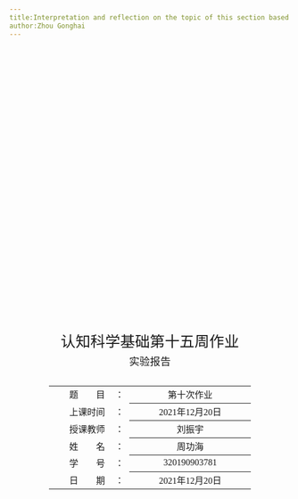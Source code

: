 ```yaml
---
title:Interpretation and reflection on the topic of this section based on the theory of decline and interference in cognitive science
author:Zhou Gonghai
---
```


<div class="cover" style="page-break-after:always;font-family:方正公文仿宋;width:100%;height:100%;border:none;margin: 0 auto;text-align:center;">
    <div style="width:60%;margin: 0 auto;height:0;padding-bottom:20%;">
        </br>
        <img src="https://gitee.com/HelloSeason/tuchuang/raw/aa80a8fd967723ef047da39fb7cafa23d6c2e853/header/%E6%A0%87%E5%A4%B4.png" alt="校名" style="width:100%;"/>
    </div>
    </br></br></br></br></br>
    <div style="width:60%;margin: 0 auto;height:0;padding-bottom:40%;">
        <img src="https://gitee.com/HelloSeason/tuchuang/raw/master/header/lzu.svg" alt="校徽" style="width:100%;"/>
	</div>
    </br></br></br></br></br></br></br></br>
    <span style="font-family:华文楷体Bold;text-align:center;font-size:20pt;margin: 10pt auto;line-height:30pt;">认知科学基础第十五周作业</span>
    <p style="text-align:center;font-size:14pt;margin: 0 auto">实验报告 </p>
    </br>
    </br>
    <table style="border:none;text-align:center;width:72%;font-family:仿宋;font-size:14px; margin: 0 auto;">
    <tbody style="font-family:方正公文仿宋;font-size:12pt;">
    	<tr style="font-weight:normal;"> 
    		<td style="width:20%;text-align:right;">题　　目</td>
    		<td style="width:2%">：</td> 
    		<td style="width:40%;font-weight:normal;border-bottom: 1px solid;text-align:center;font-family:华文中宋">第十次作业</td>     </tr>
    	<tr style="font-weight:normal;"> 
    		<td style="width:20%;text-align:right;">上课时间</td>
    		<td style="width:2%">：</td> 
    		<td style="width:40%;font-weight:normal;border-bottom: 1px solid;text-align:center;font-family:华文中宋"> 2021年12月20日</td>     </tr>
    	<tr style="font-weight:normal;"> 
    		<td style="width:20%;text-align:right;">授课教师</td>
    		<td style="width:2%">：</td> 
    		<td style="width:40%;font-weight:normal;border-bottom: 1px solid;text-align:center;font-family:华文中宋">刘振宇</td>     </tr>
    	<tr style="font-weight:normal;"> 
    		<td style="width:20%;text-align:right;">姓　　名</td>
    		<td style="width:2%">：</td> 
    		<td style="width:40%;font-weight:normal;border-bottom: 1px solid;text-align:center;font-family:华文中宋"> 周功海</td>     </tr>
    	<tr style="font-weight:normal;"> 
    		<td style="width:20%;text-align:right;">学　　号</td>
    		<td style="width:2%">：</td> 
    		<td style="width:40%;font-weight:normal;border-bottom: 1px solid;text-align:center;font-family:华文中宋">320190903781 </td>     </tr>
    	<tr style="font-weight:normal;"> 
    		<td style="width:20%;text-align:right;">日　　期</td>
    		<td style="width:2%">：</td> 
    		<td style="width:40%;font-weight:normal;border-bottom: 1px solid;text-align:center;font-family:华文中宋">2021年12月20日</td>     </tr>
    </tbody>              
    </table>
</div>
<!-- 注释语句：导出PDF时会在这里分页 -->

# 基于认知科学中衰退和干扰理论对本节题目的解读与反思

<center><div style='height:2mm;'></div><div style="font-family:华文楷体;font-size:14pt;">周功海，320190903781</div></center>
<center><span style="font-family:华文楷体;font-size:9pt;line-height:9mm">兰州大学信息科学与工程学院</span>
</center>
<div>
<div style="width:52px;float:left; font-family:方正公文黑体;">摘　要：</div> 
<div style="overflow:hidden; font-family:华文楷体;">记忆是包括思维在内的一切智力活动的重要环节，是我们大脑的重要功能之一。记忆保留过去的经验，进而影响未来的行动，且记忆和知觉一样缺乏细节资讯，因此若我们记不起过去的事件，我们就无法学习或发展语言、关系或个人身份。记忆会累积，但也会随著岁月而逐渐模糊；遗忘是记忆的衰退消失，是指对曾经记忆过的东西不会再记得，不能再回忆起来，或是失去真确性。但能够遗忘有时是必要的，例如骑车出门，每次会停放在不同地方，所以就要对停车地点的记忆要能随时更新，也就是把它遗忘，然后在记住停放的新地点。本文基于认知科学中衰退和干扰理论，借助近年来相关文献对其做了解读和反思。</div>
</div>
<div>
<div style="width:52px;float:left; font-family:方正公文黑体;">关键词：</div> 
<div style="overflow:hidden; font-family:华文楷体;">衰退，干扰，遗忘</div>
</div>

# Interpretation and reflection on the topic of this section based on the theory of decline and interference in cognitive science

<center><div style='height:2mm;'></div><div style="font-size:14pt;">Zhou Gonghai</div></center>
<center><span style="font-size:9pt;line-height:9mm"><i>School of Information Science and Engineering, Lanzhou University</i></span>
</center>
<div>
<div style="width:82px;float:left;line-height:16pt"><b>Abstract: </b></div> 
<div style="overflow:hidden;line-height:16pt">Memory is an important part of all intellectual activities including thinking, and it is one of the important functions of our brain. Memory retains past experience, which in turn affects future actions. Like perception, memory lacks detailed information. Therefore, if we cannot remember past events, we cannot learn or develop language, relationships, or personal identities. Memories will accumulate, but they will gradually blur over time; forgetting is the decline and disappearance of memory, which means that things that have been remembered can no longer be remembered, can no longer be recalled, or they lose their authenticity. But being able to forget is sometimes necessary. For example, when you ride a bike, you will park in a different place every time. Therefore, the memory of the parking place must be updated at any time, that is, forget it, and then remember the new place of parking. Based on the theory of recession and interference in cognitive science, this article interprets and reflects on it with the help of relevant literature in recent years.</div>
</div>
<div>
<div style="width:82px;float:left;line-height:16pt"><b>Key Words: </b></div> 
<div style="overflow:hidden;line-height:16pt">Recession, Interference, Forgetting</div>
</div>



<center><font face="Times New Roman" color=black size=5>CONTENTS</font></center>


[toc]

<!-- 注释语句：导出PDF时会在这里分页 -->

## 题目

​		**请分别描述衰退( decay)和干扰( interference)这两种不同的遗忘机制，査阅新文献，看看有哪些新的证据支持它们？(1个即可)**

## **前言**

​		记忆是包括思维在内的一切智力活动的重要环节，是我们大脑的重要功能之一。记忆保留过去的经验，进而影响未来的行动，且记忆和知觉一样缺乏细节资讯，因此若我们记不起过去的事件，我们就无法学习或发展语言、关系或个人身份（[艾森克，Hans Jürgen Eysenck])。

​		记忆在人们的生活中扮演了重要的角色，而记忆可以依保存时距和储存的先后顺序简单区分为下列三种 :

- **感官记忆（Sensory Memory）**：保存时距大概只有几秒钟，取决于不同感官(视觉、听觉感官记忆)。
- **短期记忆(工作记忆)（Short-term Memory）**：保存时距约莫20至30秒，可令我们顺利进行一般日常生活中的行为。
- **长期记忆（Long-term Memory）**：维持几天到数年，帮助我们习得技能。

​		感官接受的资讯若被选择性注意则可形成短期记忆，若没注意讯息则会被遗忘；而再进一步，短期记忆若有成功进行编码以及复习则可能成为长期记忆，反之没适当编码则同样被遗忘，故并非所有知觉资讯到最后都会成为记忆。

​		其中，人类能同时处理的短期记忆其实远比想像中的多。可以进行个有趣的简单小实验：准备60张不相关的图片，先连续播放其中30张，每张间隔约3秒，接下来将另外30张照片与原先播放的30张两两一组，并要求受试者从中选出原先出现过的图片。这时会发现，受试者能将原先认为间隔过短记不住的照片一一辨识出来，且答对率不低。甚至这样的印象选择上限可以达到上百张。

​		记忆的一大特性是**缺乏资讯细节**。大脑在接收到来自感官的刺激后，多数知觉经验都会转化为记忆的一部份，但不是所有知觉资讯最后都变成记忆，以处理资讯的顺序来看，记忆处于资讯的下游。但由于人类的注意力有限，且环境中发送的资讯量庞杂，我们必须选择性的注意周遭事物，所以知觉上就会缺乏细节的资讯，故处于下游的记忆亦然。此外，另一大特性是**边界延伸**：人类知觉并非单纯接收外在资讯，我们会根据生活经验进行感官上的预期、甚至填补与替换真实资讯，换句话说，**我们感知到的世界是由感官资讯与大脑自行延伸想像共同建构的**。

​		记忆的分类方式多元，除了上述提到的，用保存时距和储存顺序分类以外，其中按照“意识”是否参与记忆的内容，可以将记忆分为两类：

- **外显记忆（Explicit Memory)**：能透过意识的控制，去回想的过往经历，又称为陈述性记忆，易在受到干扰后遗忘，例如：考试前的K书恶补、沉湎于逝去的爱情。
- **内隐记忆（Implicit Memory）**：是一种长期记忆的形式，在我们的惯性行为、运动等中所产生的，是我们没有意识（不特别解析其中的运作机制），却因为过往经验而自然表现出来的，不容易受外在刺激的干扰。例如：走路、骑脚踏车。

​		记忆包含其获取、储存与检索提取的历程，而记忆又分为感官记忆、短期记忆、长期记忆三种，它们能够容纳的总量各异。

###  记忆的三个运作阶段

记忆处理的基本原理类似图书馆的书本管理，包含将书编码分类、上架书本，以及在需要时提取书本三个阶段：

- **编码（Encoding）**：如同将新书贴上标签分类，将新讯息放入短期记忆，也就是将外在刺激转换成心理表征，主要又分为获取和巩固两个阶段。**获取**是登记感觉通路的输入资讯；**巩固**是短期记忆转化为稳定的长期记忆的过程。外在刺激包含声音、气味、文字、颜色等，这些讯息都需经过编码的过程，才能储存在记忆中。编码的过程中，**会将较为客观的感觉转换成主观上有意义的体验**。
- **储存（Storage）**：则是像要把分类好的书存放到正确的书架，正确保存编码后的记忆，方便之后检索使用。根据完形心理学者提出的“记忆痕迹理论”，讯息收录后会在神经留下纪录，即为记忆痕迹。他们认为经过学习的活动后，这些讯息会在大脑皮质产生深浅不一的皱纹，随后这些痕迹会逐渐消失，最后造成遗忘。
- **提取（检索，Retrieval）**：对应的即是到正确的书架寻找并借出需要的书，从记忆里提取已储存的资讯。在检索讯息的过程中，通常会先将讯息解码（decoding，编码的反转换），还原成编码前的样子。如果没有记忆提取，编码和储存即失去作用。

​		记忆是人脑储存资讯的形式，但人脑不可能无止尽的存下所有资讯，而遗忘就是删除资讯的机制。遗忘是记忆机制中极重要的一环，它能使人过滤掉多馀的讯息，仅保留重要的部分，并借此减轻大脑空间压力。以下即为记忆的遗忘相关理论。

### 遗忘

​		记忆会累积，但也会随著岁月而逐渐模糊；遗忘是记忆的衰退消失，是指对曾经记忆过的东西不会再记得，不能再回忆起来，或是失去真确性。但能够遗忘有时是必要的，例如骑车出门，每次会停放在不同地方，所以就要对停车地点的记忆要能随时更新，也就是把它遗忘，然后在记住停放的新地点。

​		记忆是人脑储存资讯的形式，但人脑不可能无止尽的存下所有资讯，而遗忘就是删除资讯的机制。遗忘是记忆机制中极重要的一环，它能使人过滤掉多馀的讯息，仅保留重要的部分，并借此减轻大脑空间压力。牵动著遗忘的因素非常多，时间、心理状况、生理状态、还有事件本身。有趣的是，相对于人对记忆所拥有的主动权，遗忘却是人所不能掌控的，通常人能够主动选择去记忆但无法选择遗忘。记忆遗忘来自多个因素：消退、干扰、提取失败以及抑制。干扰可来自事件之前的干扰，称为前向干扰；也可以来自事件之后的经验，称之为逆溯干扰。提取失败可能来自于以提取出的讯息阻挡了当下的提取历程，也可能是在提取之前讯息时抑制了竞争的讯息。人们也可动机性的抑制某些讯息的保留，来达成行为目标。

####  记忆痕迹的消逝——消退理论

​		人们经常回忆起很久以前的往事，单靠消退理论并无法解释为何有些记忆短期后便消失，有些却长时间保存完好。 心理学者提出记忆痕迹的理念来解释学习、记忆、遗忘的历程。他们认为经过学习活动后，在脑部会遗留一些痕迹，亦即学习的结果会在大脑上留下变化，使大脑皮质产生深浅不一的皱纹。学习后若经过一段时间不再练习，则原来留下的痕迹经过新陈代谢作用之后，会逐渐变化而消失，形成遗忘，然而目前脑部痕迹的说法只是假设性的推理，并无生理学上的验证。

​		我们可以假想记忆像山丘一样，经过常年累月风雨的侵蚀，总会改变或消失，但是，通常和个人切身相关的资料很难遗忘的，例如：姓名和生日等，生活中每天会用到的记忆也是如此。此外，刚记住的事物，有迅速衰退的特性，尤其在刚开始的短时间忘得最多，因此，就学习的时机而言，刚学到的东西，如果尽快的回忆复习，就比较不会忘记。

​		遗忘产生的一个可能原因就是记忆痕迹随时间自发的消退，这是大脑操作过程的基本特性。艾宾浩斯指出，痕迹衰退可能是遗忘症发生的因素之一：”持续的图像受到越来越多的影响，改变了它们的性质。”很难直接检验痕迹消退理论，但我们可以以间接的方式来做。根据这个理论，学习后所经过的时间是至关重要的。相对于决定遗忘的时间间隔长度来说，在这一段时间里发生的事情只是第二重要的因素。

​		詹金斯和达林巴赫(Jenkins & Dallenbach)做了一个著名实验以检验痕迹消退理论。他要求两个学生回忆一些无意义的音节。保持间隔在一至八小时之间。在学习至测验的这段时间间隔里，他们保持清醒或睡觉。詹金斯和达林巴赫(Jenkins & Dallenbach)发现，如果被试者在保持间隔里总是在睡觉的话，产生的遗忘就少，这与痕迹消退理论背道而驰。他们认为，这一结果说明了人在清醒的时候比在睡觉的时候对技艺有更多的干扰。

​		然而他们的实验设计有很大的瑕疵，当学生在保持间隔内睡觉时，他们的学习总是在晚上，而当在保持间隔保持清醒时，学习总是在早上。因此我们不能从他们的结果确定遗忘是更依赖于学习的时间还是在保持间隔里发生的事。郝奇(Hockey et al.)对这些结果进行了澄清，他们研究了白天睡觉对遗忘的影响，发现白天睡觉并不减弱遗忘的速率，表明在什么时候学习比在保持间隔内是否睡觉重要许多。

​		德国心理学家艾宾浩斯(Hermann Ebbinghaus)他试图背诵一组由“子音-母音-子音”三个字母组成的、无意义的音节列表，例如：CEG、DAX等，他观察自己需要多久时间才能把列表背诵下来，作为自己学习速度的量度。在一段时间后，他再检查自己需要读多少遍才能再一次背出列表。结果他发现遗忘的规律：新学习到的知识，一开始会以很快的速度被遗忘，然后会缓慢下来；而已经长时间记住的东西，则很难被完全忘记。

####  记忆的干扰——干扰理论

​		记忆与其说是丧失了，不如说是被抑制或受到其他记忆的干扰。因为记忆是建设、再建设的过程，虽然旧记忆可能被新记忆干扰、取代或重新组合，而保留的记忆是否真实难免让人质疑，如果让人重复叙述对某段事件的回忆，并且给予不真实的暗示，受试者的记忆就有可能受到干扰而错误。原有的记忆或已知的知识，可能非常固著，使得新的学习和记忆变得很困难，例如老是记错或误用某个成语，却怎么学也改不过来。遗忘的产生是因为讯息的互相干扰，使得讯息无法提取出来，而非单纯因为时间经过，这就是干扰理论。简而言之，指新旧学习材料的彼此影响。

### 			interfence theory再认识

​		干扰是解释遗忘在长期记忆中如何以及为何发生的一种理论。干扰是一种记忆现象，其中一些记忆干扰了其他记忆的检索。

​		本质上，当某些信息难以回忆类似材料时，就会发生干扰。相似的记忆相互竞争，导致一些更难以记住甚至完全忘记。正因为如此，一些长期记忆无法恢复为短期记忆。

​		在长期记忆中编码了许多不同但相似的记忆，这使得回忆特定事件并将其带入短期记忆具有挑战性。

​		除此以外，影响记忆在提取过程的最重要的因素就是干扰。假如我们用相同的线索去连结许多不一样的项目，在我们想利用此线索去连结某一项特定的目标时，其他隶属于此项线索之下的目标物便会影响到我们的提取，从而干扰我们对于这一项特定项目的回忆能力。讯息或刺激项目之间，呈现相互竞争的状态，而最终影响提取，也就是可能造成讯息漏失现象或是遗忘。此现象主要由两种干扰所致:

- **顺向干扰（[Proactive Interference]）**

  旧记忆干扰新记忆的干扰现象称之为顺向干扰，抑或是称作前向干扰、正向干扰、顺摄抑制（proactive inhibition）。举例来说，当你在停车场租了一个车位，但是停车位每一年过去都会换位子，多年后，每次在新的一年的一开始，你会发现常常找不到车位。这样的困扰来自运用“我的停车位”作为线索时，之前曾经有过的停车位的记忆（旧记忆）都会活跃起来，干扰回忆今年新的停车位子（新记忆）。另一个例子：教学当中，先前学习的内容妨碍对新材料的学习和记忆时，指旧学习干扰新学习。旧有经验干扰新学习的回忆所产生的遗忘现象。

- **逆向干扰（[Retroactive Interference]）**

  新记忆干扰旧记忆则称之为逆向干扰，又称作后向干扰、逆溯性干扰、倒摄抑制（retroactive inhibition）举例来说，你的一名好友搬了新家，你虽然记得她新家的地址，可是却会想不起他的旧家地址。这是因为你在提取朋友的旧家地址时运用的线索—朋友的家里地址同时连结新家与旧家两个地址。在提取记忆时，比较新的资讯（此处的新家地址）干扰回忆较久远的资讯（此处的旧家地址）。

​		以上这两个例子都说明若是单条线索底下连结的项目越多，因为在回忆时会活化的项目越多，导致提取某项特定项目的困难度加重，活化特定项目的力量变薄弱。由此我们可以明白长期记忆在经过一段时间后会随著时间慢慢遗忘，是因为线索底下连结了太多子项目，超出记忆负荷的缘故。

### Examples

#### 证明1：遗忘是主动的过程，消退遗忘和干扰遗忘存在共同的分子信号通路

​		2019年9月 5日，清华大学生命科学学院钟毅课题组在《美国科学院院刊》（PNAS）在线发表了题为“果蝇不稳定记忆和稳定记忆主动遗忘的遗传解析”（Genetic Dissection of Active Forgetting in Labile and Consolidated Memories in *Drosophila*）的研究论文。该论文首次对果蝇不稳定短记忆和稳定长记忆主动遗忘的下游分子机制进行了系统地比较和解析，发现不稳定短记忆的主动遗忘由Rac1/WAVE complex/ Dia通路介导，而稳定长记忆的主动遗忘通过Cdc42/WASp/ Arp2/3 complex通路介导。由于Dia和Arp2/3 complex被报道分别调控神经元微丝骨架线性生长和分支生长，这使得本论文研究成果提供了一个有趣的可能性：稳定性不同的记忆组分的主动遗忘可能与神经元不同形式的微丝结构的生长方式有关。

​		早在1885年，德国心理学家艾宾浩斯（Hermann Ebbinghaus）就描绘出了人类大脑对于新习得记忆的遗忘曲线，从此开始了人类探寻遗忘奥秘的旅程。在随后的一百多年间，许多学者利用实验心理学的方法，试图寻找遗忘的产生机制，也随之创造了多种理论去解释遗忘现象，但最终都未能获得统一答案。遗忘现象作为人类记忆的基本特征，虽然在心理学中被广泛地研究和报道，但是在神经生物学的研究中几乎无人问津，俨然成为了被“遗忘”的角落。主要原因可能是遗忘过程被简单地认为是记忆失败的另外一种描述方式，是一个被动的过程（记得差则忘得快，记得好则忘得慢），从而忽略了遗忘自身可能存在独特的分子机制。

​		直到2010年，钟毅教授课题组首次发现了主动遗忘的生物机制，即学习过程本身会激活遗忘信号分子通路来主动地遗忘所形成的记忆（Shuai et al., 2010, Cell）。这种主动遗忘机制并不影响学习自身效果的好坏，而是特异影响已获得记忆遗忘速度的快慢。而且不同记忆组分会分别拥有专属的主动遗忘机制。如在果蝇嗅觉惩罚学习中，一次训练（5分钟）即可同时产生两种性质完全不同的记忆组分：不稳定的、维持几个小时的麻醉敏感记忆（ASM, anesthesia-sensitive memory）和较为稳定的、维持一天以上的抗麻醉记忆（ARM, anesthesia-resistant memory）。钟毅课题组先后发现一次学习会一方面激活小G蛋白家族中的Rac1分子来抹掉不稳定的、维持几个小时的麻醉敏感记忆（Shuai, et al., 2010, Cell），另一方面激活另一个小G蛋白家族成员Cdc42分子来遗忘较为稳定的、维持一天以上的抗麻醉记忆（Zhang, et al., 2016, Cell Reports）。然而Rac1与Cdc42分别介导的遗忘机制的具体下游分子通路并不清楚。近日钟毅课题组在线发表的研究论文首次解析了这两种遗忘机制的下游分子通路：Rac1/WAVE complex/ Dia通路介导短记忆组分（不稳定的、维持几个小时的麻醉敏感记忆）的主动遗忘，而Cdc42/WASp/ Arp2/3 complex通路介导长记忆组分（较为稳定的、维持一天以上的抗麻醉记忆）的主动遗忘。这两种主动遗忘机制均发生在果蝇学习记忆中枢蘑菇体中（蘑菇体约包含4000个神经元，整个果蝇大脑有10万以上的神经元）。有趣的是，细胞生物学研究发现Dia直接负责微丝骨架的线性生长，而Arp2/3 complex则负责微丝骨架的分支生长。这提示我们不同记忆组分的主动遗忘功能可能与神经元的微丝骨架结构的不同形式的动态变化相关。这些研究成果一方面将我们对遗忘分子机制的理解带入了更加精细的维度，另一方面为直接调控遗忘功能提供了更多有效的药理学靶点。

<center>
    <img style="border-radius: 0.3125em;
    box-shadow: 0 2px 4px 0 rgba(34,36,38,.12),0 2px 10px 0 rgba(34,36,38,.08);" 
    src="https://life.tsinghua.edu.cn/__local/7/FF/95/73A9602A1684D72F02FAEC1B9A9_2D53821F_57F13.png?e=.png">
    <br>
    <div style="color:orange; border-bottom: 1px solid #d9d9d9;
    display: inline-block;
    color: #000;
    padding: 2px;">图1. 稳定记忆和不稳定记忆的遗忘机制解析</div>
</center>

​		以上研究发现（Shuai et al Cell 2010），消退遗忘和干扰遗忘存在共同的分子信号通路：Rac激活导致遗忘；Rac失活导致不能遗忘。该发现清楚表明遗忘是主动的过程，具有独立的生物学基础，直接调控记忆信息的储存和提取，从而开辟了崭新的研究领域研究脑功能和脑重大疾病。

#### 证明2：用于免疫的小胶质细胞通过清除突触而引起记忆遗忘，侧面证明记忆的衰退理论

​		浙江大学基础医学院谷岩研究员课题组和系统神经与认知科学研究所王朗副研究员课题组首次发现，用于免疫的小胶质细胞通过清除突触而引起记忆遗忘，进一步发现补体信号通路参与了小胶质细胞介导的遗忘，并且依赖于记忆印迹细胞的活动。这项研究于2月7日在国际顶级期刊《Science》在线发表。

​		在这项工作中，研究人员首先在小鼠上建立了记忆遗忘的行为学模型。在这个模型中，我们在训练箱里给小鼠一个电击刺激，当小鼠再次进入这个训练箱里时，小鼠因为回忆起电击刺激而表现出freezing，也就是静止不动的行为，这是小鼠的一种恐惧行为模式。当训练和测试之间的时间延长时，小鼠的freezing会减少，表明小鼠的记忆随时间的推移而发生了遗忘。

​		海马是记忆形成和存储的一个重要脑区。在这里，记忆信息被编码于一些神经元中，即记忆印迹细胞（engram cells）。这些神经元的重新激活对于相关记忆信息的提取是必要的。研究人员发现，遗忘的同时伴随着印迹细胞重新激活率的下降。

​		那么什么导致了印迹细胞的重新激活率的下降呢？研究人员注意到了大脑中的另一种细胞，小胶质细胞。**小胶质细胞**是脑内的免疫细胞，越来越多的研究表明，小胶质细胞不仅参与神经系统的免疫调控，而且对于神经系统发育、神经元活动以及突触可塑性都有重要的调控作用。当研究人员特异性地清除了脑内的小胶质细胞时，遗忘被抑制了，同时印迹细胞的重新激活率也不再出现下降。这些表明小胶质细胞参与了记忆的遗忘。

​		海马中的印迹细胞之间的突触连接被认为是记忆存储的基质。以前的研究表明，突触的弱化或缺失会导致遗忘。通过高分辨率成像，研究人员发现海马的小胶质细胞中，存在着神经元突触的成分，并且与小胶质细胞中的溶酶体共定位，表明成年海马中的小胶质细胞仍然具有吞噬突触结构的能力。当用米诺环素（minocycline）抑制小胶质细胞的吞噬作用时，遗忘被显著阻断。

​		与此同时，通过高分辨率成像，研究人员发现印迹细胞的一些树突棘上出现补体信号通路分子C1q的共定位，并且C1q与突触成分一起存在于小胶质细胞溶酶体中，提示补体途径可能介导了小胶质细胞对印迹细胞突触的清除。CD55是一种补体信号通路的抑制分子。因此，研究人员在不影响小胶质细胞的情况下，利用AAV将CD55特异性地引入到印迹细胞中来抑制补体通路，并且发现CD55的表达可以抑制遗忘，以及伴随的印迹细胞激活率的下降。

#### Stroop and Simon task证明干扰理论的存在性

​		Stroop 和 Simon 任务代表了一类干扰效应，其中引入与任务无关的刺激特征会大大减慢反应时间。行为研究尚未成功确定在成功的任务执行过程中解决这些干扰影响的神经基础在不同的任务中是相似的还是不同的。在执行 Stroop 和 Simon 任务期间，在 10 名健康的年轻人中获得了事件相关的功能磁共振成像 (fMRI) 研究。Stroop 任务期间的激活复制了两个早期fMRI 的发现学习。这些激活与在 Simon 任务中观察到的非常相似，包括前扣带回、辅助运动、视觉关联、下颞叶、下顶叶、下额叶和背外侧前额叶皮质，以及尾状核。不同任务的激活时间过程也相似。Simon 和 Stroop 任务中干扰效应的解决涉及相似的大脑区域，并且具有相似的时间过程。因此，尽管这些任务采用的刺激特征大不相同，但促进成功任务表现的神经系统也可能相似。

​		这从生物学及脑科学上成功证明Stroop 和 Simon 任务中的干扰效应会在相似的时间分布激活相似的大脑区域，处理这些信息会耗费脑力资源使得反应时间延长甚至消失。

#### Proactive Interference in Human Predictive Learning

​		主动干扰在学习阶段对人类行为任务的获取和检索阶段的刺激产生了影响。他们对 106 名参与者进行了研究，研究了两个主要问题：如果学习了两个线索作为相同结果的预测因子（一个接一个），第二个线索结果关联是否会延迟？其次，一旦完全学会了第二个联想，对后续的试验还会有影响吗？正如预测的那样，该研究表明，由于主动干扰的影响，联想会出现迟缓和损害。

# REFERENCE

[1]	Edwards W H. Motor learning and control: From theory to practice[M]. Cengage Learning, 2010.

[2]	Grossberg S. The adaptive brain II: Vision, speech, language, and motor control[M]. Elsevier, 1987.

[3]	Gao Y, Shuai Y, Zhang X, et al. Genetic dissection of active forgetting in labile and consolidated memories in Drosophila[J]. Proceedings of the National Academy of Sciences, 2019, 116(42): 21191-21197.

[4]	Tarhini A, Kotsakis A, Gooding W, et al. Phase II study of everolimus (RAD001) in previously treated small cell lung cancer[J]. Clinical Cancer Research, 2010, 16(23): 5900-5907.

[5]	Zhu H, Bengsch F, Svoronos N, et al. BET bromodomain inhibition promotes anti-tumor immunity by suppressing PD-L1 expression[J]. Cell reports, 2016, 16(11): 2829-2837.

[6]	Wang C, Yue H, Hu Z, et al. Microglia mediate forgetting via complement-dependent synaptic elimination[J]. Science, 2020, 367(6478): 688-694.

[7]	Peterson B S, Kane M J, Alexander G M, et al. An event-related functional MRI study comparing interference effects in the Simon and Stroop tasks[J]. Cognitive Brain Research, 2002, 13(3): 427-440.
